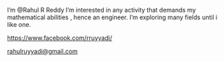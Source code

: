 I’m @Rahul R Reddy
I’m interested in any activity that demands my mathematical abilities , hence an engineer. 
I’m exploring many fields until i like one.

https://www.facebook.com/rruyyadi/


rahulruyyadi@gmail.com

<!---
Rahulruyyadi/Rahulruyyadi is a ✨ special ✨ repository because its `README.md` (this file) appears on your GitHub profile.
You can click the Preview link to take a look at your changes.
--->
